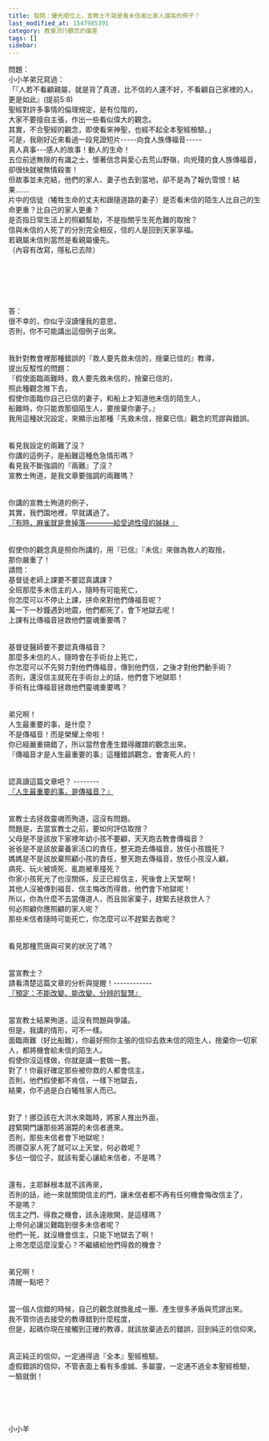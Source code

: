 ```yaml
---
title: 發問：優先順位上，宣教士不就是看未信者比家人還高的例子？
last_modified_at: 1547985391
category: 教會流行觀念的偏差
tags: []
sidebar: 
---
```


<p>問題：<br/>小小羊弟兄寫過：<br/>「『人若不看顧親屬，就是背了真道，比不信的人還不好，不看顧自己家裡的人，更是如此』(提前5:8)<br/>聖經對許多事情的倫理規定，是有位階的，<br/>大家不要擅自主張，作出一些看似偉大的觀念。<br/>其實，不合聖經的觀念，即使看來神聖，也經不起全本聖經檢驗。」<br/><!--more-->可是，我剛好近來看過一段見證短片-----向食人族傳福音-----<br/>真人真事---感人的故事！動人的生命！<br/>五位前途無限的有識之士，懷著信念與愛心去荒山野嶺，向兇殘的食人族傳福音，卻很快就被無情殺害！<br/>但故事並未完結，他們的家人、妻子也去到當地，卻不是為了報仇雪恨！結果.......<br/>片中的信徒（犧牲生命的丈夫和跟隨道路的妻子）是否看未信的陌生人比自己的生命更重？比自己的家人更重？<br/>是否指日常生活上的照顧幫助，不是指關乎生死危難的取捨？<br/>信與未信的人死了的分別完全相反，信的人是回到天家享福。<br/>若親屬未信則當然是看親屬優先。<br/>（內容有改寫，隱私已去除）<br/><br/><br/><br/><br/><br/><br/>答：<br/>很不幸的，你似乎沒讀懂我的意思，<br/>否則，你不可能講出這個例子出來。<br/><br/> <br/>我針對教會裡那種錯誤的『救人要先救未信的，捨棄已信的』教導，<br/>提出反駁性的問題：<br/>『假使面臨兩難時，救人要先救未信的，捨棄已信的，<br/>照此種觀念推下去，<br/>假使你面臨你自己已信的妻子，和船上才知道他未信的陌生人，<br/>船難時，你只能救那個陌生人，要捨棄你妻子。』<br/>我用這種狀況設定，來顯示出那種『先救未信，捨棄已信』觀念的荒謬與錯誤。<br/><br/> <br/>看見我設定的兩難了沒？<br/>你講的這例子，是船難這種危急情形嗎？<br/>看見我不斷強調的『兩難』了沒？<br/>宣教士殉道，是我文章要強調的兩難嗎？<br/> <br/> <br/>你講的宣教士殉道的例子，<br/>其實，我們園地裡，早就講過了。 <br/><a href="/posts/269194036">『有時，麻雀就是會掉落————給受過性侵的姊妹 』</a><br/> <br/> <br/>假使你的觀念真是照你所講的，用『已信』『未信』來做為救人的取捨，<br/>那你嚴重了！<br/>請問：<br/>基督徒老師上課要不要認真講課？<br/>全班那麼多未信主的人，隨時有可能死亡，<br/>你怎麼可以不停止上課，拼命來對他們傳福音呢？<br/>萬一下一秒鐘遇到地震，他們都死了，會下地獄去呢！<br/>上課有比傳福音拯救他們靈魂重要嗎？<br/><br/><br/>基督徒醫師要不要認真傳福音？<br/>那麼多未信的人，隨時會在手術台上死亡，<br/>你怎麼可以不先努力對他們傳福音，傳到他們信，之後才對他們動手術？<br/>否則，還沒信主就死在手術台上的話，他們會下地獄耶！<br/>手術有比傳福音拯救他們靈魂重要嗎？<br/> <br/><br/>弟兄啊！<br/>人生最重要的事，是什麼？<br/>不是傳福音！而是榮耀上帝啦！<br/>你已經嚴重搞錯了，所以當然會產生錯得離譜的觀念出來。<br/>『傳福音才是人生最重要的事』這種錯誤觀念，會害死人的！<br/><br/><br/>認真讀這篇文章吧？ --------<br/><a href="/posts/269192340">『人生最重要的事，是傳福音？』</a><br/> <br/><br/>宣教士去拯救靈魂而殉道，這沒有問題。<br/>問題是，去當宣教士之前，要如何評估取捨？<br/>父母是不是該放下家裡年幼小孩不要顧，天天跑去教會傳福音？<br/>爸爸是不是該放棄養家活口的責任，整天跑去傳福音，放任小孩餓死？<br/>媽媽是不是該放棄照顧小孩的責任，整天跑去傳福音，放任小孩沒人顧，<br/>病死、玩火被燒死、亂跑被車撞死？<br/>你家小孩死光了也沒關係，反正已經信主，死後會上天堂啊！<br/>其他人沒被傳到福音、信主悔改而得救，他們會下地獄呢！<br/>所以，你為什麼不去當傳道人，而且拋家棄子，趕緊去拯救世人？<br/>何必照顧你應照顧的家人呢？<br/>那些未信者隨時可能死亡，你怎麼可以不趕緊去救呢？<br/><br/><br/>看見那種荒唐與可笑的狀況了嗎？<br/><br/><br/>當宣教士？<br/>請看清楚這篇文章的分析與提醒！------------<br/><a href="/posts/269195364">『預定：不能改變、能改變、分辨的智慧』</a><br/> <br/><br/>當宣教士結果殉道，這沒有問題與爭議。<br/>但是，我講的情形，可不一樣。<br/>面臨兩難（好比船難），你最好照你主張的信仰去救未信的陌生人，捨棄你一切家人，都將機會給未信的陌生人。<br/>假使你沒這樣做，你就是講一套做一套。<br/>對了！你最好確定那些被你救的人都會信主，<br/>否則，他們假使都不肯信，一樣下地獄去，<br/>結果，你不過是白白犧牲家人而已。<br/> <br/><br/>對了！挪亞該在大洪水來臨時，將家人推出外面，<br/>趕緊開門讓那些將溺斃的未信者進來。<br/>否則，那些未信者會下地獄呢！<br/>而挪亞家人死了就可以上天堂，何必救呢？<br/>多佔一個位子，就該有愛心讓給未信者，不是嗎？<br/> <br/><br/>還有，主耶穌根本就不該再來，<br/>否則的話，祂一來就關閉信主的門，讓未信者都不再有任何機會悔改信主了，<br/>不是嗎？<br/>信主之門、得救之機會，該永遠敞開，是這樣嗎？<br/>上帝何必讓災難臨到很多未信者呢？<br/>他們一死，就沒機會信主，只能下地獄去了啊！<br/>上帝怎麼這麼沒愛心？不繼續給他們得救的機會？<br/> <br/> <br/>弟兄啊！<br/>清醒一點吧？<br/><br/><br/>當一個人信錯的時候，自己的觀念就換亂成一團、產生很多矛盾與荒謬出來。<br/>我不管你過去接受的教導錯到什麼程度，<br/>但是，起碼你現在接觸到正確的教導，就該放棄過去的錯誤，回到純正的信仰來。<br/><br/><br/>真正純正的信仰，一定通得過『全本』聖經檢驗。<br/>虛假錯誤的信仰，不管表面上看有多虔誠、多屬靈，一定通不過全本聖經檢驗，<br/>一驗就倒！<br/><br/><br/><br/><br/><br/>小小羊<br/><br/><br/><br/><br/><br/><br/><br/>
</p>